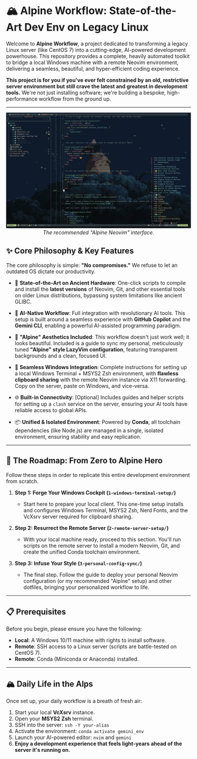 # 🏔️ Alpine Workflow: State-of-the-Art Dev Env on Legacy Linux

Welcome to **Alpine Workflow**, a project dedicated to transforming a legacy Linux server (like CentOS 7) into a cutting-edge, AI-powered development powerhouse. This repository provides a complete, heavily automated toolkit to bridge a local Windows machine with a remote Neovim environment, delivering a seamless, beautiful, and hyper-efficient coding experience.

**This project is for you if you've ever felt constrained by an old, restrictive server environment but still crave the latest and greatest in development tools.** We're not just installing software; we're building a bespoke, high-performance workflow from the ground up.

---

<div align="center">
  <img src="https://raw.githubusercontent.com/SpringWu5/neovim_config/main/UI.png" alt="The Alpine Neovim UI" width="800">
  <br>
  <em>The recommended "Alpine Neovim" interface.</em>
</div>

## ✨ Core Philosophy & Key Features

The core philosophy is simple: **"No compromises."** We refuse to let an outdated OS dictate our productivity.

*   🚀 **State-of-the-Art on Ancient Hardware**: One-click scripts to compile and install the **latest versions** of Neovim, Git, and other essential tools on older Linux distributions, bypassing system limitations like ancient GLIBC.

*   🤖 **AI-Native Workflow**: Full integration with revolutionary AI tools. This setup is built around a seamless experience with **GitHub Copilot** and the **Gemini CLI**, enabling a powerful AI-assisted programming paradigm.

*   🎨 **"Alpine" Aesthetics Included**: This workflow doesn't just work well; it looks beautiful. Included is a guide to sync my personal, meticulously tuned **"Alpine" style LazyVim configuration**, featuring transparent backgrounds and a clean, focused UI.

*   🔗 **Seamless Windows Integration**: Complete instructions for setting up a local Windows Terminal + MSYS2 Zsh environment, with **flawless clipboard sharing** with the remote Neovim instance via X11 forwarding. Copy on the server, paste on Windows, and vice-versa.

*   🌐 **Built-in Connectivity**: [Optional] Includes guides and helper scripts for setting up a `clash` service on the server, ensuring your AI tools have reliable access to global APIs.

*   📦 **Unified & Isolated Environment**: Powered by **Conda**, all toolchain dependencies (like Node.js) are managed in a single, isolated environment, ensuring stability and easy replication.

---

## 🚀 The Roadmap: From Zero to Alpine Hero

Follow these steps in order to replicate this entire development environment from scratch.

1.  **Step 1: Forge Your Windows Cockpit (`1-windows-terminal-setup/`)**
    *   Start here to prepare your local client. This one-time setup installs and configures Windows Terminal, MSYS2 Zsh, Nerd Fonts, and the VcXsrv server required for clipboard sharing.

2.  **Step 2: Resurrect the Remote Server (`2-remote-server-setup/`)**
    *   With your local machine ready, proceed to this section. You'll run scripts on the remote server to install a modern Neovim, Git, and create the unified Conda toolchain environment.

3.  **Step 3: Infuse Your Style (`3-personal-config-sync/`)**
    *   The final step. Follow the guide to deploy your personal Neovim configuration (or my recommended "Alpine" setup) and other dotfiles, bringing your personalized workflow to life.

---

## 📋 Prerequisites

Before you begin, please ensure you have the following:

*   **Local**: A Windows 10/11 machine with rights to install software.
*   **Remote**: SSH access to a Linux server (scripts are battle-tested on CentOS 7).
*   **Remote**: Conda (Miniconda or Anaconda) installed.

---

## 🏔️ Daily Life in the Alps

Once set up, your daily workflow is a breath of fresh air:

1.  Start your local **VcXsrv** instance.
2.  Open your **MSYS2 Zsh** terminal.
3.  SSH into the server: `ssh -Y your-alias`
4.  Activate the environment: `conda activate gemini_env`
5.  Launch your AI-powered editor: `nvim` and `gemini`
6.  **Enjoy a development experience that feels light-years ahead of the server it's running on.**
